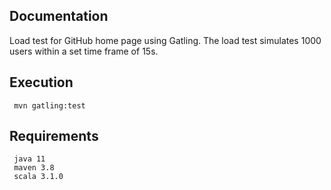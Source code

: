 
Documentation
-------------

Load test for GitHub home page using Gatling. The load test simulates 1000 users within a set time frame of 15s.



Execution
-------------
```
 mvn gatling:test
```

Requirements
-------------
```
 java 11
 maven 3.8 
 scala 3.1.0
```

